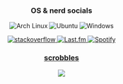 
<div align="center">

<h3> OS & nerd socials </h3>
<p>
    <img src="https://img.shields.io/badge/Arch%20Linux-1793D1?logo=arch-linux&logoColor=fff&style=flat"
    alt="Arch Linux">
    <img src="https://img.shields.io/badge/Ubuntu-E95420?style=flat&logo=ubuntu&logoColor=white"
    alt="Ubuntu">
    <img src="https://img.shields.io/badge/Windows-0078D6?style=flat&logo=windows&logoColor=white"
    alt="Windows">

</p>

<p>
<a href="https://stackoverflow.com/users/19682390/humanconly">
  <img src="https://img.shields.io/badge/Stack_Overflow-FE7A16?style=flat&logo=stack-overflow&logoColor=white"
        alt="stackoverflow">

<a href="https://www.last.fm/">
    <img src="https://img.shields.io/badge/last.fm-D51007?style=flat&logo=last.fm&logoColor=white"
         alt="Last.fm">
         
<a href="https://open.spotify.com/user/deadtrees%3F?si=2b0422320f56499d">
    <img src="https://img.shields.io/badge/Spotify-1ED760?&style=flat&logo=spotify&logoColor=white"
         alt="Spotify">

</p>

</div>

<h3 align="center"> scrobbles </h3>
<div>
<p align="center">
  <a href="https://last.fm/user/xkiv">
    <img src="https://lastfm-recently-played.vercel.app/api?user=xkiv" />
  </a>
</p>
</div>
 
